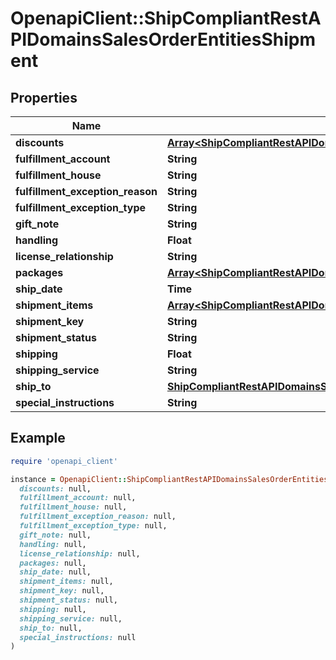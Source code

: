 # OpenapiClient::ShipCompliantRestAPIDomainsSalesOrderEntitiesShipment

## Properties

| Name | Type | Description | Notes |
| ---- | ---- | ----------- | ----- |
| **discounts** | [**Array&lt;ShipCompliantRestAPIDomainsSalesOrderEntitiesShipmentDiscount&gt;**](ShipCompliantRestAPIDomainsSalesOrderEntitiesShipmentDiscount.md) |  | [optional] |
| **fulfillment_account** | **String** |  | [optional] |
| **fulfillment_house** | **String** |  | [optional] |
| **fulfillment_exception_reason** | **String** |  | [optional] |
| **fulfillment_exception_type** | **String** |  | [optional] |
| **gift_note** | **String** |  | [optional] |
| **handling** | **Float** |  | [optional] |
| **license_relationship** | **String** |  |  |
| **packages** | [**Array&lt;ShipCompliantRestAPIDomainsSalesOrderEntitiesPackage&gt;**](ShipCompliantRestAPIDomainsSalesOrderEntitiesPackage.md) |  | [optional] |
| **ship_date** | **Time** |  |  |
| **shipment_items** | [**Array&lt;ShipCompliantRestAPIDomainsSalesOrderEntitiesShipmentItem&gt;**](ShipCompliantRestAPIDomainsSalesOrderEntitiesShipmentItem.md) |  |  |
| **shipment_key** | **String** |  | [optional] |
| **shipment_status** | **String** |  |  |
| **shipping** | **Float** |  | [optional] |
| **shipping_service** | **String** |  |  |
| **ship_to** | [**ShipCompliantRestAPIDomainsSalesOrderEntitiesAddress**](ShipCompliantRestAPIDomainsSalesOrderEntitiesAddress.md) |  |  |
| **special_instructions** | **String** |  | [optional] |

## Example

```ruby
require 'openapi_client'

instance = OpenapiClient::ShipCompliantRestAPIDomainsSalesOrderEntitiesShipment.new(
  discounts: null,
  fulfillment_account: null,
  fulfillment_house: null,
  fulfillment_exception_reason: null,
  fulfillment_exception_type: null,
  gift_note: null,
  handling: null,
  license_relationship: null,
  packages: null,
  ship_date: null,
  shipment_items: null,
  shipment_key: null,
  shipment_status: null,
  shipping: null,
  shipping_service: null,
  ship_to: null,
  special_instructions: null
)
```


